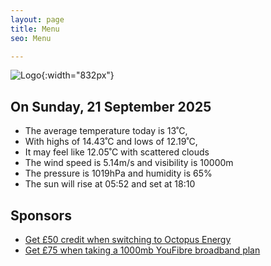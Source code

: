 ```yaml
---
layout: page
title: Menu
seo: Menu

---
```


![Logo](/images/logo.jpg){:width="832px"}

<!-- weather_marker starts -->
## On Sunday, 21 September 2025

- The average temperature today is 13˚C,
- With highs of 14.43˚C and lows of 12.19˚C,
- It may feel like 12.05˚C with scattered clouds
- The wind speed is 5.14m/s and visibility is 10000m
- The pressure is 1019hPa and humidity is 65%
- The sun will rise at 05:52 and set at 18:10

<!-- weather_marker ends -->

## Sponsors

- [Get £50 credit when switching to Octopus Energy](https://bit.ly/3oD1nnS)
- [Get £75 when taking a 1000mb YouFibre broadband plan](https://aklam.io/91zWhU?)
